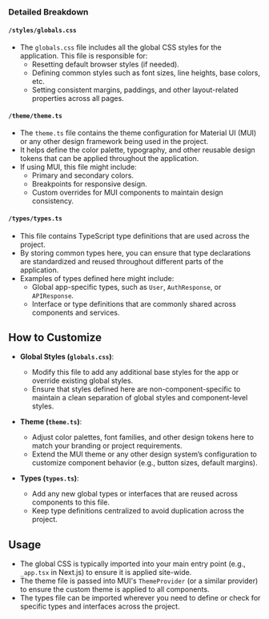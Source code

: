 ### Detailed Breakdown

#### `/styles/globals.css`
- The `globals.css` file includes all the global CSS styles for the application. This file is responsible for:
  - Resetting default browser styles (if needed).
  - Defining common styles such as font sizes, line heights, base colors, etc.
  - Setting consistent margins, paddings, and other layout-related properties across all pages.

#### `/theme/theme.ts`
- The `theme.ts` file contains the theme configuration for Material UI (MUI) or any other design framework being used in the project. 
- It helps define the color palette, typography, and other reusable design tokens that can be applied throughout the application.
- If using MUI, this file might include:
  - Primary and secondary colors.
  - Breakpoints for responsive design.
  - Custom overrides for MUI components to maintain design consistency.

#### `/types/types.ts`
- This file contains TypeScript type definitions that are used across the project. 
- By storing common types here, you can ensure that type declarations are standardized and reused throughout different parts of the application.
- Examples of types defined here might include:
  - Global app-specific types, such as `User`, `AuthResponse`, or `APIResponse`.
  - Interface or type definitions that are commonly shared across components and services.

## How to Customize

- **Global Styles (`globals.css`)**: 
  - Modify this file to add any additional base styles for the app or override existing global styles.
  - Ensure that styles defined here are non-component-specific to maintain a clean separation of global styles and component-level styles.

- **Theme (`theme.ts`)**: 
  - Adjust color palettes, font families, and other design tokens here to match your branding or project requirements.
  - Extend the MUI theme or any other design system’s configuration to customize component behavior (e.g., button sizes, default margins).

- **Types (`types.ts`)**:
  - Add any new global types or interfaces that are reused across components to this file.
  - Keep type definitions centralized to avoid duplication across the project.

## Usage

- The global CSS is typically imported into your main entry point (e.g., `_app.tsx` in Next.js) to ensure it is applied site-wide.
- The theme file is passed into MUI's `ThemeProvider` (or a similar provider) to ensure the custom theme is applied to all components.
- The types file can be imported wherever you need to define or check for specific types and interfaces across the project.

